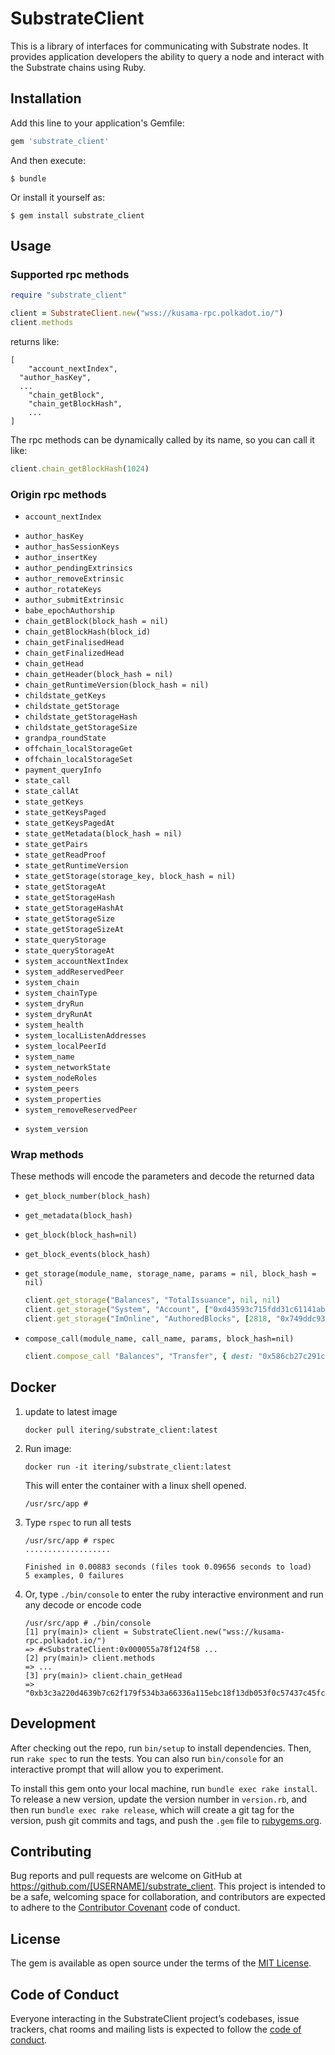 # SubstrateClient

This is a library of interfaces for communicating with Substrate nodes. It provides application developers the ability to query a node and interact with the Substrate chains using Ruby.

## Installation

Add this line to your application's Gemfile:

```ruby
gem 'substrate_client'
```

And then execute:

    $ bundle

Or install it yourself as:

    $ gem install substrate_client

## Usage

### Supported rpc methods

```ruby
require "substrate_client"

client = SubstrateClient.new("wss://kusama-rpc.polkadot.io/")
client.methods
```
returns like:
```shell
[
	"account_nextIndex",
  "author_hasKey",
  ...
	"chain_getBlock",
	"chain_getBlockHash",
	...
]
```

The rpc methods can be dynamically called by its name, so you can call it like:

```ruby
client.chain_getBlockHash(1024)
```

### Origin rpc methods

- `account_nextIndex`
* `author_hasKey`
* `author_hasSessionKeys`
* `author_insertKey`
* `author_pendingExtrinsics`
* `author_removeExtrinsic`
* `author_rotateKeys`
* `author_submitExtrinsic`
* `babe_epochAuthorship`
* `chain_getBlock(block_hash = nil)`
* `chain_getBlockHash(block_id)`
* `chain_getFinalisedHead`
* `chain_getFinalizedHead`
* `chain_getHead`
* `chain_getHeader(block_hash = nil)`
* `chain_getRuntimeVersion(block_hash = nil)`
* `childstate_getKeys`
* `childstate_getStorage`
* `childstate_getStorageHash`
* `childstate_getStorageSize`
* `grandpa_roundState`
* `offchain_localStorageGet`
* `offchain_localStorageSet`
* `payment_queryInfo`
* `state_call`
* `state_callAt`
* `state_getKeys`
* `state_getKeysPaged`
* `state_getKeysPagedAt`
* `state_getMetadata(block_hash = nil)`
* `state_getPairs`
* `state_getReadProof`
* `state_getRuntimeVersion`
* `state_getStorage(storage_key, block_hash = nil)`
* `state_getStorageAt`
* `state_getStorageHash`
* `state_getStorageHashAt`
* `state_getStorageSize`
* `state_getStorageSizeAt`
* `state_queryStorage`
* `state_queryStorageAt`
* `system_accountNextIndex`
* `system_addReservedPeer`
* `system_chain`
* `system_chainType`
* `system_dryRun`
* `system_dryRunAt`
* `system_health`
* `system_localListenAddresses`
* `system_localPeerId`
* `system_name`
* `system_networkState`
* `system_nodeRoles`
* `system_peers`
* `system_properties`
* `system_removeReservedPeer`
- `system_version`

### Wrap methods

These methods will encode the parameters and decode the returned data

- `get_block_number(block_hash)`

- `get_metadata(block_hash)`

- `get_block(block_hash=nil)`

- `get_block_events(block_hash)`

- `get_storage(module_name, storage_name, params = nil, block_hash = nil)`

  ```ruby
  client.get_storage("Balances", "TotalIssuance", nil, nil)
  client.get_storage("System", "Account", ["0xd43593c715fdd31c61141abd04a99fd6822c8558854ccde39a5684e7a56da27d"], nil)
  client.get_storage("ImOnline", "AuthoredBlocks", [2818, "0x749ddc93a65dfec3af27cc7478212cb7d4b0c0357fef35a0163966ab5333b757"], nil) 
  ```
  
- `compose_call(module_name, call_name, params, block_hash=nil)`

  ```ruby
  client.compose_call "Balances", "Transfer", { dest: "0x586cb27c291c813ce74e86a60dad270609abf2fc8bee107e44a80ac00225c409", value: 1_000_000_000_000 }, nil
  ```

## Docker

1. update to latest image

   `docker pull itering/substrate_client:latest`

2. Run image:

   `docker run -it itering/substrate_client:latest`

   This  will enter the container with a linux shell opened. 

   ```shell
   /usr/src/app # 
   ```

3. Type `rspec` to run all tests

   ```shell
   /usr/src/app # rspec
   ...................
   
   Finished in 0.00883 seconds (files took 0.09656 seconds to load)
   5 examples, 0 failures
   ```

4. Or, type `./bin/console` to enter the ruby interactive environment and run any decode or encode code

   ```shell
   /usr/src/app # ./bin/console
   [1] pry(main)> client = SubstrateClient.new("wss://kusama-rpc.polkadot.io/")
   => #<SubstrateClient:0x000055a78f124f58 ...
   [2] pry(main)> client.methods
   => ...
   [3] pry(main)> client.chain_getHead
   => "0xb3c3a220d4639b7c62f179f534b3a66336a115ebc18f13db053f0c57437c45fc"
   ```


## Development

After checking out the repo, run `bin/setup` to install dependencies. Then, run `rake spec` to run the tests. You can also run `bin/console` for an interactive prompt that will allow you to experiment.

To install this gem onto your local machine, run `bundle exec rake install`. To release a new version, update the version number in `version.rb`, and then run `bundle exec rake release`, which will create a git tag for the version, push git commits and tags, and push the `.gem` file to [rubygems.org](https://rubygems.org).

## Contributing

Bug reports and pull requests are welcome on GitHub at https://github.com/[USERNAME]/substrate_client. This project is intended to be a safe, welcoming space for collaboration, and contributors are expected to adhere to the [Contributor Covenant](http://contributor-covenant.org) code of conduct.

## License

The gem is available as open source under the terms of the [MIT License](https://opensource.org/licenses/MIT).

## Code of Conduct

Everyone interacting in the SubstrateClient project’s codebases, issue trackers, chat rooms and mailing lists is expected to follow the [code of conduct](https://github.com/[USERNAME]/substrate_client/blob/master/CODE_OF_CONDUCT.md).
